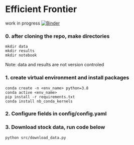 # Efficient Frontier
work in progress
[![Binder](https://mybinder.org/badge_logo.svg)](https://mybinder.org/v2/gh/ccubc/efficient_frontier/HEAD?filepath=notebook%2Fefficient_frontier.ipynb)


### 0. after cloning the repo, make directories
	mkdir data
	mkdir results
	mkdir notebook

Note: data and results are not version controled

### 1. create virtual environment and install packages
	conda create -n <env_name> python=3.8
	conda active <env_name>	
	pip install -r requirements.txt
	conda install nb_conda_kernels

### 2. Configure fields in config/config.yaml

### 3. Download stock data, run code below
	python src/download_data.py
